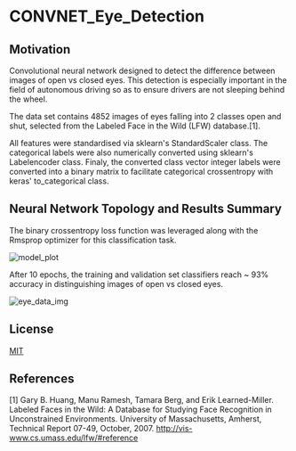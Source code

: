 # CONVNET_Eye_Detection

## Motivation
Convolutional neural network designed to detect the difference between images of open vs closed eyes. This detection is especially important in the field of autonomous driving so as to ensure drivers are not sleeping behind the wheel. 

The data set contains 4852 images of eyes falling into 2 classes open and shut, selected from the Labeled Face in the Wild (LFW) database.[1].

All features were standardised via sklearn's StandardScaler class. The categorical labels were also numerically converted using sklearn's Labelencoder class. Finaly, the converted class vector integer labels were converted into a binary matrix to facilitate categorical crossentropy with keras' to_categorical class.

## Neural Network Topology and Results Summary

The binary crossentropy loss function was leveraged along with the Rmsprop optimizer for this classification task.

![model_plot](https://user-images.githubusercontent.com/48378196/111556181-09182980-87de-11eb-8425-8c1b593cb1d0.png)

After 10 epochs, the training and validation set classifiers reach ~ 93% accuracy in distinguishing images of open vs closed eyes. 

![eye_data_img](https://user-images.githubusercontent.com/48378196/111556310-5b594a80-87de-11eb-922d-36d04ed2a3ae.png)

## License
[MIT](https://choosealicense.com/licenses/mit/) 

## References
[1]  Gary B. Huang, Manu Ramesh, Tamara Berg, and Erik Learned-Miller.
Labeled Faces in the Wild: A Database for Studying Face Recognition in Unconstrained Environments.
University of Massachusetts, Amherst, Technical Report 07-49, October, 2007.
http://vis-www.cs.umass.edu/lfw/#reference 
